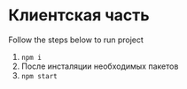 # Клиентская часть 

Follow the steps below to run project
1) ```npm i```
2) После инсталяции необходимых пакетов 
3) ```npm start```

